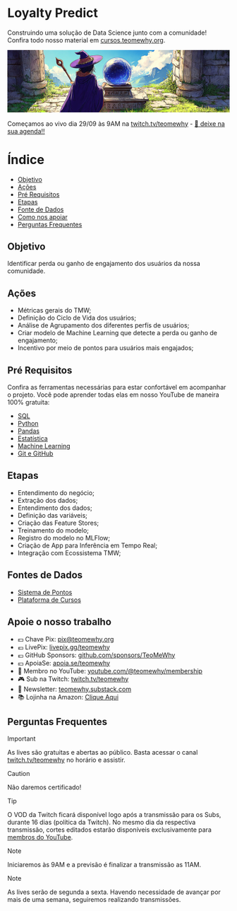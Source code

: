 # Loyalty Predict

Construindo uma solução de Data Science junto com a comunidade! Confira todo nosso material em [cursos.teomewhy.org](cursos.teomewhy.org).

<img src="img/loyalty_predict_canva.png">

Começamos ao vivo dia 29/09 às 9AM na [twitch.tv/teomewhy](https://twitch.tv/teomewhy) - [🔗 deixe na sua agenda!!](https://calendar.google.com/calendar/event?action=TEMPLATE&tmeid=M2w1YnB1OTk0bTUxdHZvMnNpbmZxZTlwOGpfMjAyNTA5MjlUMTIwMDAwWiB0ZW9AdGVvbWV3aHkub3Jn&tmsrc=teo%40teomewhy.org&scp=ALL)


# Índice

- [Objetivo](#objetivo)
- [Ações](#ações)
- [Pré Requisitos](#pré-requisitos)
- [Etapas](#etapas)
- [Fonte de Dados](#fontes-de-dados)
- [Como nos apoiar](#apoie-o-nosso-trabalho)
- [Perguntas Frequentes](#perguntas-frequentes)


## Objetivo

Identificar perda ou ganho de engajamento dos usuários da nossa comunidade.

## Ações

- Métricas gerais do TMW;
- Definição do Ciclo de Vida dos usuários;
- Análise de Agrupamento dos diferentes perfís de usuários;
- Criar modelo de Machine Learning que detecte a perda ou ganho de engajamento;
- Incentivo por meio de pontos para usuários mais engajados;

## Pré Requisitos

Confira as ferramentas necessárias para estar confortável em acompanhar o projeto. Você pode aprender todas elas em nosso YouTube de maneira 100% gratuita:

- [SQL](https://www.youtube.com/playlist?list=PLvlkVRRKOYFRo651oD0JptVqfQGDvMi3j)
- [Python](https://www.youtube.com/playlist?list=PLvlkVRRKOYFSpRkqnR0p2A-eaVlpLnN3D)
- [Pandas](https://www.youtube.com/playlist?list=PLvlkVRRKOYFQHnDhjTmXLEz3HU5WTgOcF)
- [Estatística](https://www.youtube.com/playlist?list=PLvlkVRRKOYFQGIZdz7BycJet9OncyXlbq)
- [Machine Learning](https://www.youtube.com/playlist?list=PLvlkVRRKOYFR6_LmNcJliicNan2TYeFO2)
- [Git e GitHub](https://www.youtube.com/playlist?list=PLvlkVRRKOYFQyKmdrassLNxkzSMM6tcSL)

## Etapas

- Entendimento do negócio;
- Extração dos dados;
- Entendimento dos dados;
- Definição das variáveis;
- Criação das Feature Stores;
- Treinamento do modelo;
- Registro do modelo no MLFlow;
- Criação de App para Inferência em Tempo Real;
- Integração com Ecossistema TMW;

## Fontes de Dados

- [Sistema de Pontos](https://www.kaggle.com/datasets/teocalvo/teomewhy-loyalty-system)
- [Plataforma de Cursos](https://www.kaggle.com/datasets/teocalvo/teomewhy-education-platform)

## Apoie o nosso trabalho

- 💵 Chave Pix: pix@teomewhy.org
- 💶 LivePix: [livepix.gg/teomewhy](https://livepix.gg/teomewhy)
- 💷 GitHub Sponsors: [github.com/sponsors/TeoMeWhy](https://github.com/sponsors/TeoMeWhy)
- 💴 ApoiaSe: [apoia.se/teomewhy](https://apoia.se/teomewhy)
- 🎥 Membro no YouTube: [youtube.com/@teomewhy/membership](https://youtube.com/@teomewhy/membership)
- 🎮 Sub na Twitch: [twitch.tv/teomewhy](https://twitch.tv/teomewhy)
- 💌 Newsletter: [teomewhy.substack.com](https://teomewhy.substack.com)
- 📚 Lojinha na Amazon: [Clique Aqui](https://www.amazon.com.br/shop/teo.calvo?-ref_=cm_sw_r_cp_ud_aipsfshop_MS3WV3HX76NT92FNB5BC)

## Perguntas Frequentes

> [!IMPORTANT]
> As lives são gratuitas e abertas ao público. Basta acessar o canal [twitch.tv/teomewhy](https://twitch.tv/teomewhy) no horário e assistir.

> [!CAUTION]
> Não daremos certificado!

> [!TIP]
> O VOD da Twitch ficará disponível logo após a transmissão para os Subs, durante 16 dias (política da Twitch).
> No mesmo dia da respectiva transmissão, cortes editados estarão disponíveis exclusivamente para [membros do YouTube](https://www.youtube.com/channel/UC-Xa9J9-B4jBOoBNIHkMMKA/join).

> [!NOTE]
> Iniciaremos às 9AM e a previsão é finalizar a transmissão as 11AM.

> [!NOTE]
> As lives serão de segunda a sexta. Havendo necessidade de avançar por mais de uma semana, seguiremos realizando transmissões.
